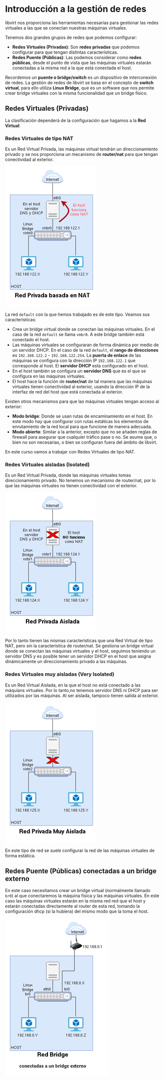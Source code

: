 # Introducción a la gestión de redes

libvirt nos proporciona las herramientas necesarias para gestionar las redes virtuales a las que se conectan nuestras máquinas virtuales.

Tenemos dos grandes grupos de redes que podemos configurar:

* **Redes Virtuales (Privadas)**: Son **redes privadas** que podemos configurar para que tengan distintas características.
* **Redes Puente (Públicas)**: Las podemos considerar como **redes públicas**, desde el punto de vista que las máquinas virtuales estarán conectadas a la misma red a la que está conectada el host.

Recordemos un **puente o bridge/switch** es un dispositivo de interconexión de redes. La gestión de redes de libvirt se basa en el concepto de **switch virtual**, para ello utiliza **Linux Bridge**, que es un software que nos permite crear bridge virtuales con la misma funcionalidad que un bridge físico.

## Redes Virtuales (Privadas)

La clasificación dependerá de la configuración que hagamos a la **Red Virtual**:

### Redes Virtuales de tipo NAT

Es un Red Virtual Privada, las máquinas virtual tendrán un direccionamiento privado y se nos proporciona un mecanismo de **router/nat** para que tengan conectividad al exterior.

![red_nat](img/red_nat.drawio.png)

La red `default` con la que hemos trabajado es de este tipo. Veamos sus características:

* Crea un bridge virtual donde se conectan las máquinas virtuales. En el caso de la red `default` se llama `vmbr0`. A este bridge también está conectado el host.
* Las máquinas virtuales se configuraran de forma dinámica por medio de un servidor DHCP. En el caso de la red `default`, el **rango de direcciones** es `192.168.122.2` - `192.168.122.254`. La **puerta de enlace** de las máquinas se configura con la dirección IP `192.168.122.1` que corresponde al host. El **servidor DHCP** esta configurado en el host. 
* En el host también se configura un **servidor DNS** que es el que se configura en las máquinas virtuales.
* El host hace la función de **router/nat** de tal manera que las máquinas virtuales tienen conectividad al exterior, usando la dirección IP de la interfaz de red del host que está conectada al exterior.

Existen otros mecanismos para que las máquinas virtuales tengan acceso al exterior:

* **Modo bridge**: Donde se usan rutas de encaminamiento en el host. En este modo hay que configurar con rutas estáticas los elementos de enrutamiento de la red local para que funcione de manera adecuada.
* **Modo abierto**: Similar a la anterior, excepto que no se añaden reglas de firewall para asegurar que cualquier tráfico pase o no. Se asume que, o bien no son necesarias, o bien se configuran fuera del ámbito de libvirt.

En este curso vamos a trabajar con Redes Virtuales de tipo NAT.

### Redes Virtuales aisladas (Isolated)

Es un Red Virtual Privada, donde las máquinas virtuales tomas direccionamiento privado. No tenemos un mecanismo de router/nat, por lo que las máquinas virtuales no tienen conectividad con el exterior. 

![red_aislada](img/red_aislada.drawio.png)

Por lo tanto tienen las mismas características que una Red Virtual de tipo NAT, pero sin la característica de router/nat. Se gestiona un bridge virtual donde se conectan las máquinas virtuales y el host, seguimos teniendo un servidor DNS y es posible tener un servidor DHCP en el host que asigna dinámicamente un direccionamiento privado a las máquinas.

### Redes Virtuales muy aisladas (Very Isolated)

Es un Red Virtual Aislada, en la que el host no está conectado a las máquians virtuales. Por lo tanto,no tenemos servidor DNS ni DHCP para ser utilizados por las máquinas. Al ser aislada, tampoco tienen salida al exterior.

![red_muy_aislada](img/red_muy_aislada.drawio.png)

En este tipo de red se suele configurar la red de las máquinas virtuales de forma estática.

## Redes Puente (Públicas) conectadas a un bridge externo

En este caso necesitamos crear un bridge virtual (normalmente llamado `br0`) al que conectaremos la máquina física y las máquinas virtuales. En este caso las máquinas virtuales estarán en la misma red red que el host y estarán conectadas directamente al router de esta red, tomando la configuración dhcp (si la hubiera) del mismo modo que la toma el host.

![red_bridge](img/red_bridge.drawio.png)
